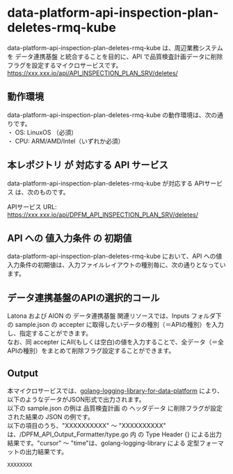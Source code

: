 # data-platform-api-inspection-plan-deletes-rmq-kube

data-platform-api-inspection-plan-deletes-rmq-kube は、周辺業務システム　を データ連携基盤 と統合することを目的に、API で品質検査計画データに削除フラグを設定するマイクロサービスです。  
https://xxx.xxx.io/api/API_INSPECTION_PLAN_SRV/deletes/

## 動作環境
data-platform-api-inspection-plan-deletes-rmq-kube の動作環境は、次の通りです。  
・ OS: LinuxOS （必須）  
・ CPU: ARM/AMD/Intel（いずれか必須）  

## 本レポジトリ が 対応する API サービス
data-platform-api-inspection-plan-deletes-rmq-kube が対応する APIサービス は、次のものです。

APIサービス URL: https://xxx.xxx.io/api/DPFM_API_INSPECTION_PLAN_SRV/deletes/

## API への 値入力条件 の 初期値
data-platform-api-inspection-plan-deletes-rmq-kube において、API への値入力条件の初期値は、入力ファイルレイアウトの種別毎に、次の通りとなっています。  

## データ連携基盤のAPIの選択的コール

Latona および AION の データ連携基盤 関連リソースでは、Inputs フォルダ下の sample.json の accepter に取得したいデータの種別（＝APIの種別）を入力し、指定することができます。  
なお、同 accepter にAll(もしくは空白)の値を入力することで、全データ（＝全APIの種別）をまとめて削除フラグ設定することができます。  

## Output  
本マイクロサービスでは、[golang-logging-library-for-data-platform](https://github.com/latonaio/golang-logging-library-for-data-platform) により、以下のようなデータがJSON形式で出力されます。  
以下の sample.json の例は 品質検査計画 の ヘッダデータ に削除フラグが設定された結果の JSON の例です。  
以下の項目のうち、"XXXXXXXXXX" ～ "XXXXXXXXXX" は、/DPFM_API_Output_Formatter/type.go 内 の Type Header {} による出力結果です。"cursor" ～ "time"は、golang-logging-library による 定型フォーマットの出力結果です。  

```
XXXXXXXX
```
